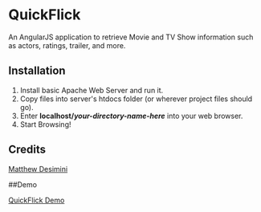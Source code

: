 # QuickFlick

An AngularJS application to retrieve Movie and TV Show information such as actors, ratings, trailer, and more.

## Installation

1. Install basic Apache Web Server and run it.
2. Copy files into server's htdocs folder (or wherever project files should go).
3. Enter  __localhost/*your-directory-name-here*__  into your web browser.
4. Start Browsing!

## Credits

[Matthew Desimini](http://www.mattdesimini.com)

##Demo

[QuickFlick Demo](http://www.mattdesimini.com/apps/QuickFlick)
